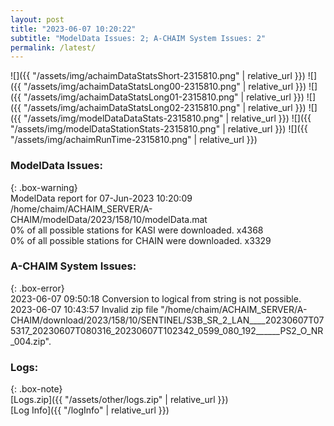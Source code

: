```yaml
---
layout: post
title: "2023-06-07 10:20:22"
subtitle: "ModelData Issues: 2; A-CHAIM System Issues: 2"
permalink: /latest/
---
```


![]({{ "/assets/img/achaimDataStatsShort-2315810.png" | relative_url }})
![]({{ "/assets/img/achaimDataStatsLong00-2315810.png" | relative_url }})
![]({{ "/assets/img/achaimDataStatsLong01-2315810.png" | relative_url }})
![]({{ "/assets/img/achaimDataStatsLong02-2315810.png" | relative_url }})
![]({{ "/assets/img/modelDataDataStats-2315810.png" | relative_url }})
![]({{ "/assets/img/modelDataStationStats-2315810.png" | relative_url }})
![]({{ "/assets/img/achaimRunTime-2315810.png" | relative_url }})


### ModelData Issues:  
  
{: .box-warning}  
 ModelData report for 07-Jun-2023 10:20:09   
 /home/chaim/ACHAIM_SERVER/A-CHAIM/modelData/2023/158/10/modelData.mat   
 0% of all possible stations for KASI were downloaded. x4368   
 0% of all possible stations for CHAIN were downloaded. x3329   
  
### A-CHAIM System Issues:  
  
{: .box-error}  
2023-06-07 09:50:18 Conversion to logical from string is not possible.  
2023-06-07 10:43:57 Invalid zip file "/home/chaim/ACHAIM_SERVER/A-CHAIM/download/2023/158/10/SENTINEL/S3B_SR_2_LAN____20230607T075317_20230607T080316_20230607T102342_0599_080_192______PS2_O_NR_004.zip".  

### Logs:  
  
{: .box-note}  
[Logs.zip]({{ "/assets/other/logs.zip" | relative_url }})  
[Log Info]({{ "/logInfo" | relative_url }})  
